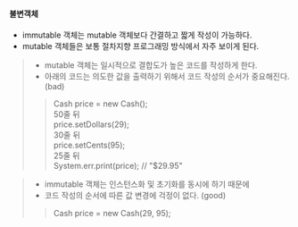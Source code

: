 #### 불변객체
- immutable 객체는 mutable 객체보다 간결하고 짧게 작성이 가능하다.
- mutable 객체들은 보통 절차지향 프로그래밍 방식에서 자주 보이게 된다.  

>    - mutable 객체는 일시적으로 결합도가 높은 코드를 작성하게 한다.  
>    - 아래의 코드는 의도한 값을 출력하기 위해서 코드 작성의 순서가 중요해진다. (bad)
> 
>>    Cash price = new Cash();  
>>    50줄 뒤  
>>    price.setDollars(29);  
>>    30줄 뒤  
>>    price.setCents(95);  
>>    25줄 뒤  
>>    System.err.print(price); // "$29.95"  

>    - immutable 객체는 인스턴스화 및 초기화를 동시에 하기 때문에  
>    - 코드 작성의 순서에 따른 값 변경에 걱정이 없다. (good)    
> 
>>    Cash price = new Cash(29, 95);

